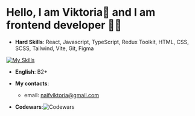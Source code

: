 
# Hello, I am  Viktoria👋 and I am frontend developer 👩‍💻


+ __Hard Skills__: React, Javascript, TypeScript, Redux Toolkit, HTML, CSS, SCSS, Tailwind, Vite, Git, Figma

[![My Skills](https://skillicons.dev/icons?i=react,js,typescript,redux,html,css,sass,tailwind,vite,figma)](https://skillicons.dev)


+ __English__: B2+


+ __My contacts__: 
     + email: naifviktoria@gmail.com
     
+ __Codewars__:![Codewars](https://www.codewars.com/users/Gus__/badges/micro)

